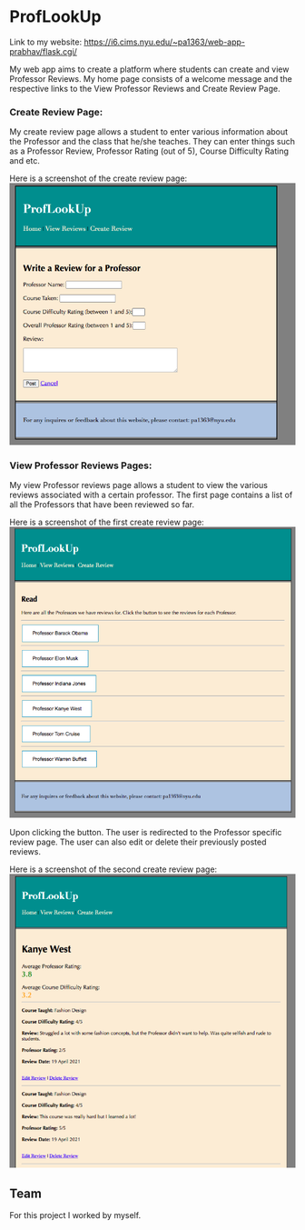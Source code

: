 # ProfLookUp

Link to my website: https://i6.cims.nyu.edu/~pa1363/web-app-prabhav/flask.cgi/

My web app aims to create a platform where students can create and view Professor Reviews. My home page consists of a welcome message and the respective links to the View Professor Reviews and Create Review Page.

### Create Review Page:
My create review page allows a student to enter various information about the Professor and the class that he/she teaches. They can enter things such as a Professor Review, Professor Rating (out of 5), Course Difficulty Rating and etc. 

Here is a screenshot of the create review page:
![image1](images/create_review.png)

### View Professor Reviews Pages:
My view Professor reviews page allows a student to view the various reviews associated with a certain professor. The first page contains a list of all the Professors that have been reviewed so far.

Here is a screenshot of the first create review page:
![image2](images/page1.png)

Upon clicking the button. The user is redirected to the Professor specific review page. The user can also edit or delete their previously posted reviews.

Here is a screenshot of the second create review page:
![image3](images/page2.png)

## Team 
For this project I worked by myself.
